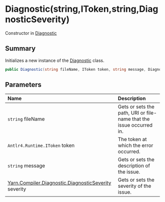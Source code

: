 # Diagnostic(string,IToken,string,DiagnosticSeverity)

Constructor in [Diagnostic](/docs/api/csharp/yarn.compiler.diagnostic.md)

## Summary


Initializes a new instance of the  [Diagnostic](yarn.compiler.diagnostic.md)  class.


```csharp
public Diagnostic(string fileName, IToken token, string message, DiagnosticSeverity severity = DiagnosticSeverity.Error)
```

## Parameters

|Name|Description|
|:---|:---|
|`string` fileName|Gets or sets the path, URI or file-name that the issue occurred in.|
|`Antlr4.Runtime.IToken` token|The token at which the error occurred.|
|`string` message|Gets or sets the description of the issue.|
|[Yarn.Compiler.Diagnostic.DiagnosticSeverity](/docs/api/csharp/yarn.compiler.diagnostic.diagnosticseverity.md) severity|Gets or sets the severity of the issue.|


